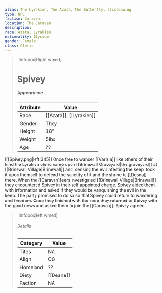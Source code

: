 ```yaml
---
alias: The Lyrakien, The Azata, The Butterfly, Glistenwing
type: NPC 
faction: Caravan,
location: The Caravan 
description:  
race: Azata, Lyrakien
nationality: Elysium
gender: Female
class: Cleric 
---
```


> [!infobox|Right wmed]
> # Spivey
> ##### Appearance
> | Attribute |  Value
> | ---- | ---- |
> | Race | [[Azata]], [[Lyrakien]] |
> | Gender | They |
> | Height | 18" |
> | Weight | 5lbs |
> | Age | ?? |



![[Spivey.png|left|345]]
Once free to wander [[Varisia]] like others of their kind the Lyrakien cleric came upon [[Brinewall Graveyard|the graveyard]] at [[Brinewall Village|Brinewall]] and, sensing the evil infesting the keep, took it upon themself to defend the sanctity of it and the shrine to [[Desna]] there. When the [[Caravan]]eers investigated [[Brinewall Village|Brinewall]] they encountered Spivey in their self appointed charge. Spivey aided them with information and asked if they would be vanquishing the evil in the keep. The party promised to do so so that Spivey could return to wandering and freedom. Once they finished with the keep they returned to Spivey with the good news and asked them to join the [[Caravan]]. Spivey agreed. 

> [!infobox|left wmed]
> ###### Details
> | Category | Value
> | ---- | ---- |
> | Tites | NA |
> | Align | CG |
> | Homeland | ?? |
> | Diety | [[Desna]] |
> | Faction | NA |
